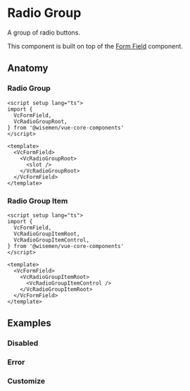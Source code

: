 # Radio Group

A group of radio buttons.

This component is built on top of the [Form Field](/packages/components-next/components/form-field/form-field.html) component.

<ComponentPreview name="radio-group/examples/main" />

## Anatomy

### Radio Group

```vue
<script setup lang="ts">
import {
  VcFormField,
  VcRadioGroupRoot,
} from '@wisemen/vue-core-components'
</script>

<template>
  <VcFormField>
    <VcRadioGroupRoot>
      <slot />
    </VcRadioGroupRoot>
  </VcFormField>
</template>
```

### Radio Group Item

```vue
<script setup lang="ts">
import {
  VcFormField,
  VcRadioGroupItemRoot,
  VcRadioGroupItemControl,
} from '@wisemen/vue-core-components'
</script>

<template>
  <VcFormField>
    <VcRadioGroupItemRoot>
      <VcRadioGroupItemControl />
    </VcRadioGroupItemRoot>
  </VcFormField>
</template>
```

<!-- @include: ./radio-group-meta.md -->

## Examples

### Disabled

<ComponentPreview name="radio-group/examples/disabled" />

### Error

<ComponentPreview name="radio-group/examples/error" />

### Customize

<ComponentPreview name="radio-group/examples/customize" />

